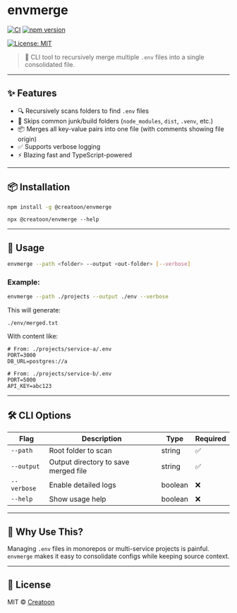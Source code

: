 # envmerge

[![CI](https://github.com/Creatoon/envmerge/actions/workflows/ci.yml/badge.svg)](https://github.com/Creatoon/envmerge/actions/workflows/ci.yml)
[![npm version](https://img.shields.io/npm/v/@creatoon/envmerge)](https://www.npmjs.com/package/@creatoon/envmerge)

[![License: MIT](https://img.shields.io/badge/license-MIT-blue.svg)](LICENSE)

> 🔧 CLI tool to recursively merge multiple `.env` files into a single consolidated file.

---

## ✨ Features

- 🔍 Recursively scans folders to find `.env` files
- 🧠 Skips common junk/build folders (`node_modules`, `dist`, `.venv`, etc.)
- 📦 Merges all key-value pairs into one file (with comments showing file origin)
- ✅ Supports verbose logging
- ⚡️ Blazing fast and TypeScript-powered

---

## 📦 Installation

```bash
npm install -g @creatoon/envmerge
```

```
npx @creatoon/envmerge --help
```

---

## 🚀 Usage

```bash
envmerge --path <folder> --output <out-folder> [--verbose]
```

### Example:

```bash
envmerge --path ./projects --output ./env --verbose
```

This will generate:

```
./env/merged.txt
```

With content like:

```env
# From: ./projects/service-a/.env
PORT=3000
DB_URL=postgres://a

# From: ./projects/service-b/.env
PORT=5000
API_KEY=abc123
```

---

## 🛠 CLI Options

| Flag        | Description                          | Type    | Required |
| ----------- | ------------------------------------ | ------- | -------- |
| `--path`    | Root folder to scan                  | string  | ✅       |
| `--output`  | Output directory to save merged file | string  | ✅       |
| `--verbose` | Enable detailed logs                 | boolean | ❌       |
| `--help`    | Show usage help                      | boolean | ❌       |

---

## 🧠 Why Use This?

Managing `.env` files in monorepos or multi-service projects is painful.  
`envmerge` makes it easy to consolidate configs while keeping source context.

---

## 📄 License

MIT © [Creatoon](https://github.com/Creatoon)
